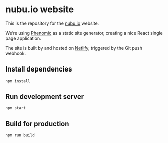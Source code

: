 # nubu.io website

This is the repository for the [nubu.io](https://nubu.io) website.

We’re using [Phenomic](https://github.com/MoOx/phenomic) as a static site generator, creating a nice React single page application.

The site is built by and hosted on [Netlify](https://netlify.com), triggered by the Git push webhook.

## Install dependencies

```sh
npm install
```

## Run development server

```sh
npm start
```

## Build for production

```sh
npm run build
```
